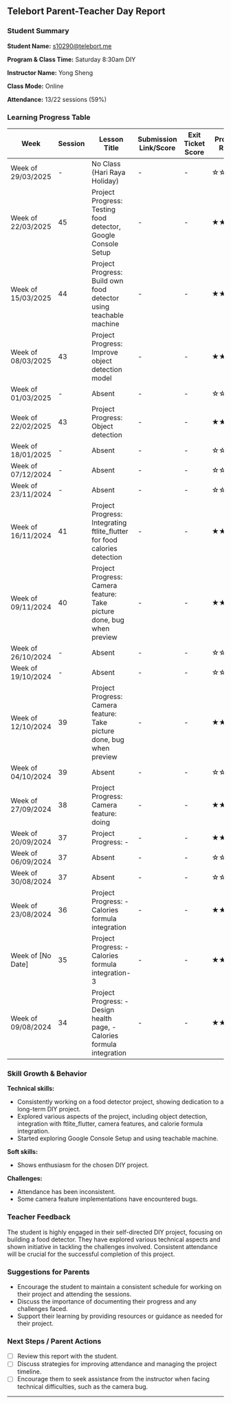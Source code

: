 ## Telebort Parent-Teacher Day Report

### Student Summary
**Student Name:** s10290@telebort.me

**Program & Class Time:** Saturday 8:30am DIY

**Instructor Name:** Yong Sheng

**Class Mode:** Online

**Attendance:** 13/22 sessions (59%)


### Learning Progress Table

| Week             | Session | Lesson Title                                                                                              | Submission Link/Score | Exit Ticket Score | Progress Rating |
| --------------- | ------- | --------------------------------------------------------------------------------------------------------- | ---------------------- | ----------------- | --------------- |
| Week of 29/03/2025 | -       | No Class (Hari Raya Holiday)                                                                            | -                      | -                 | ☆☆☆☆☆         |
| Week of 22/03/2025 | 45      | Project Progress: Testing food detector, Google Console Setup                                             | -                      | -                 | ★★★★☆         |
| Week of 15/03/2025 | 44      | Project Progress: Build own food detector using teachable machine                                        | -                      | -                 | ★★★★☆         |
| Week of 08/03/2025 | 43      | Project Progress: Improve object detection model                                                        | -                      | -                 | ★★★★☆         |
| Week of 01/03/2025 | -       | Absent                                                                                                  | -                      | -                 | ☆☆☆☆☆         |
| Week of 22/02/2025 | 43      | Project Progress: Object detection                                                                      | -                      | -                 | ★★★☆☆         |
| Week of 18/01/2025 | -       | Absent                                                                                                  | -                      | -                 | ☆☆☆☆☆         |
| Week of 07/12/2024 | -       | Absent                                                                                                  | -                      | -                 | ☆☆☆☆☆         |
| Week of 23/11/2024 | -       | Absent                                                                                                  | -                      | -                 | ☆☆☆☆☆         |
| Week of 16/11/2024 | 41      | Project Progress: Integrating ftlite_flutter for food calories detection                               | -                      | -                 | ★★★★☆         |
| Week of 09/11/2024 | 40      | Project Progress: Camera feature: Take picture done, bug when preview                                  | -                      | -                 | ★★★★☆         |
| Week of 26/10/2024 | -       | Absent                                                                                                  | -                      | -                 | ☆☆☆☆☆         |
| Week of 19/10/2024 | -       | Absent                                                                                                  | -                      | -                 | ☆☆☆☆☆         |
| Week of 12/10/2024 | 39      | Project Progress: Camera feature: Take picture done, bug when preview                                  | -                      | -                 | ★★★☆☆         |
| Week of 04/10/2024 | 39      | Absent                                                                                                  | -                      | -                 | ☆☆☆☆☆         |
| Week of 27/09/2024 | 38      | Project Progress: Camera feature: doing                                                                 | -                      | -                 | ★★★☆☆         |
| Week of 20/09/2024 | 37      | Project Progress: -                                                                                     | -                      | -                 | ★★★☆☆         |
| Week of 06/09/2024 | 37      | Absent                                                                                                  | -                      | -                 | ☆☆☆☆☆         |
| Week of 30/08/2024 | 37      | Absent                                                                                                  | -                      | -                 | ☆☆☆☆☆         |
| Week of 23/08/2024 | 36      | Project Progress: - Calories formula integration                                                        | -                      | -                 | ★★★☆☆         |
| Week of [No Date]  | 35      | Project Progress: - Calories formula integration-3                                                      | -                      | -                 | ★★★☆☆         |
| Week of 09/08/2024 | 34      | Project Progress: - Design health page, - Calories formula integration                                   | -                      | -                 | ★★★☆☆         |

### Skill Growth & Behavior

**Technical skills:**
* Consistently working on a food detector project, showing dedication to a long-term DIY project.
* Explored various aspects of the project, including object detection, integration with ftlite_flutter, camera features, and calorie formula integration.
* Started exploring Google Console Setup and using teachable machine.

**Soft skills:**
* Shows enthusiasm for the chosen DIY project.

**Challenges:**
* Attendance has been inconsistent.
* Some camera feature implementations have encountered bugs.

### Teacher Feedback

The student is highly engaged in their self-directed DIY project, focusing on building a food detector. They have explored various technical aspects and shown initiative in tackling the challenges involved. Consistent attendance will be crucial for the successful completion of this project.

### Suggestions for Parents

* Encourage the student to maintain a consistent schedule for working on their project and attending the sessions.
* Discuss the importance of documenting their progress and any challenges faced.
* Support their learning by providing resources or guidance as needed for their project.

### Next Steps / Parent Actions

* [ ] Review this report with the student.
* [ ] Discuss strategies for improving attendance and managing the project timeline.
* [ ] Encourage them to seek assistance from the instructor when facing technical difficulties, such as the camera bug.

---